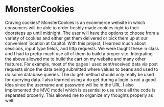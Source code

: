 # MonsterCookies
Craving cookies?  MonsterCookies is an ecommerce website in which consumers will be able to order freshly made cookies right to their doorsteps up until midnight. The user will have the options to choose from a variety of cookies and either get them delivered or pick them up at our convenient location at Capitol. 
With this project, I learned much about sessions, input type fields, and http requests.  We were taught these in class and I had to pretty much use all of them to build a proper site. Integrating the above allowed me to build the cart on my website and many other features. For example, most of the pages I used sent/received data via post requests since the data being submitted where values to beans and used to do some database queries. The do get method should only really be used for querying data. I also learned using a do get during a login is not a good idea since the username and password will be in the URL. I also implemented the MVC model which is essential to use since all the code is separated properly. This allowed me to organize my thoughts properly as well.
